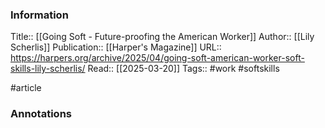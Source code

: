 
### Information
Title:: [[Going Soft - Future-proofing the American Worker]]
Author:: [[Lily Scherlis]]
Publication:: [[Harper's Magazine]]
URL:: https://harpers.org/archive/2025/04/going-soft-american-worker-soft-skills-lily-scherlis/
Read:: [[2025-03-20]]
Tags:: #work #softskills

#article

### Annotations
